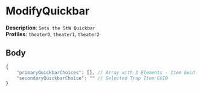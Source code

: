 # ModifyQuickbar

**Description**: `Sets the StW Quickbar` \
**Profiles**: `theater0`, `theater1`, `theater2`

## Body

```js
{
    "primaryQuickbarChoices": [], // Array with 3 Elements - Item Guid or an Empty String (=> Empty Slot)
    "secondaryQuickbarChoice": "" // Selected Trap Item GUID
}
```
